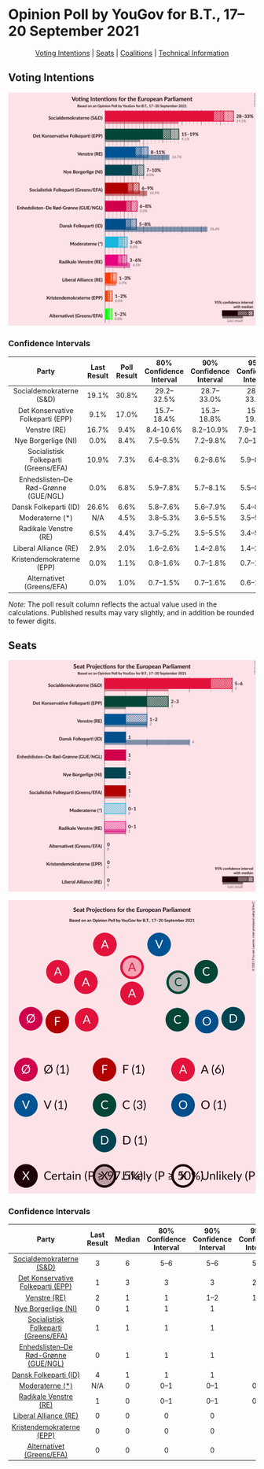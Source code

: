 # Opinion Poll by YouGov for B.T., 17–20 September 2021

<p align="center"><a href="#voting-intentions">Voting Intentions</a> | <a href="#seats">Seats</a> | <a href="#coalitions">Coalitions</a> | <a href="#technical-information">Technical Information</a></p>

## Voting Intentions

![Graph with voting intentions not yet produced](2021-09-20-YouGov.png "Voting Intentions")

### Confidence Intervals

| Party | Last Result | Poll Result | 80% Confidence Interval | 90% Confidence Interval | 95% Confidence Interval | 99% Confidence Interval |
|:-----:|:-----------:|:-----------:|:-----------------------:|:-----------------------:|:-----------------------:|:-----------------------:|
| Socialdemokraterne (S&D) | 19.1% | 30.8% | 29.2–32.5% |28.7–33.0% |28.3–33.4% |27.5–34.2% |
| Det Konservative Folkeparti (EPP) | 9.1% | 17.0% | 15.7–18.4% |15.3–18.8% |15.0–19.2% |14.4–19.9% |
| Venstre (RE) | 16.7% | 9.4% | 8.4–10.6% |8.2–10.9% |7.9–11.2% |7.5–11.7% |
| Nye Borgerlige (NI) | 0.0% | 8.4% | 7.5–9.5% |7.2–9.8% |7.0–10.1% |6.5–10.6% |
| Socialistisk Folkeparti (Greens/EFA) | 10.9% | 7.3% | 6.4–8.3% |6.2–8.6% |5.9–8.8% |5.6–9.4% |
| Enhedslisten–De Rød-Grønne (GUE/NGL) | 0.0% | 6.8% | 5.9–7.8% |5.7–8.1% |5.5–8.3% |5.1–8.8% |
| Dansk Folkeparti (ID) | 26.6% | 6.6% | 5.8–7.6% |5.6–7.9% |5.4–8.1% |5.0–8.6% |
| Moderaterne (*) | N/A | 4.5% | 3.8–5.3% |3.6–5.5% |3.5–5.8% |3.2–6.2% |
| Radikale Venstre (RE) | 6.5% | 4.4% | 3.7–5.2% |3.5–5.5% |3.4–5.7% |3.1–6.1% |
| Liberal Alliance (RE) | 2.9% | 2.0% | 1.6–2.6% |1.4–2.8% |1.4–2.9% |1.2–3.3% |
| Kristendemokraterne (EPP) | 0.0% | 1.1% | 0.8–1.6% |0.7–1.8% |0.7–1.9% |0.5–2.1% |
| Alternativet (Greens/EFA) | 0.0% | 1.0% | 0.7–1.5% |0.7–1.6% |0.6–1.8% |0.5–2.0% |

*Note:* The poll result column reflects the actual value used in the calculations. Published results may vary slightly, and in addition be rounded to fewer digits.

## Seats

![Graph with seats not yet produced](2021-09-20-YouGov-seats.png "Seats")

![Graph with seating plan not yet produced](2021-09-20-YouGov-seating-plan.png "Seating Plan")

### Confidence Intervals

| Party | Last Result | Median | 80% Confidence Interval | 90% Confidence Interval | 95% Confidence Interval | 99% Confidence Interval |
|:-----:|:-----------:|:------:|:-----------------------:|:-----------------------:|:-----------------------:|:-----------------------:|
| <a href="#socialdemokraterne-(s&d)">Socialdemokraterne (S&D)</a> | 3 | 6 | 5–6 |5–6 |5–6 |5–6 |
| <a href="#det-konservative-folkeparti-(epp)">Det Konservative Folkeparti (EPP)</a> | 1 | 3 | 3 |3 |2–3 |2–3 |
| <a href="#venstre-(re)">Venstre (RE)</a> | 2 | 1 | 1 |1–2 |1–2 |1–2 |
| <a href="#nye-borgerlige-(ni)">Nye Borgerlige (NI)</a> | 0 | 1 | 1 |1 |1 |1–2 |
| <a href="#socialistisk-folkeparti-(greens/efa)">Socialistisk Folkeparti (Greens/EFA)</a> | 1 | 1 | 1 |1 |1 |1 |
| <a href="#enhedslisten–de-rød-grønne-(gue/ngl)">Enhedslisten–De Rød-Grønne (GUE/NGL)</a> | 0 | 1 | 1 |1 |1 |1 |
| <a href="#dansk-folkeparti-(id)">Dansk Folkeparti (ID)</a> | 4 | 1 | 1 |1 |1 |1 |
| <a href="#moderaterne-(*)">Moderaterne (*)</a> | N/A | 0 | 0–1 |0–1 |0–1 |0–1 |
| <a href="#radikale-venstre-(re)">Radikale Venstre (RE)</a> | 1 | 0 | 0–1 |0–1 |0–1 |0–1 |
| <a href="#liberal-alliance-(re)">Liberal Alliance (RE)</a> | 0 | 0 | 0 |0 |0 |0 |
| <a href="#kristendemokraterne-(epp)">Kristendemokraterne (EPP)</a> | 0 | 0 | 0 |0 |0 |0 |
| <a href="#alternativet-(greens/efa)">Alternativet (Greens/EFA)</a> | 0 | 0 | 0 |0 |0 |0 |


